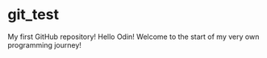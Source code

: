# git_test
My first GitHub repository!
Hello Odin! Welcome to the start of my very own programming journey!